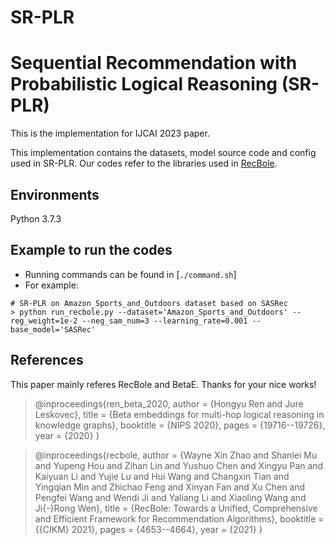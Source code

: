 # SR-PLR
# Sequential Recommendation with Probabilistic Logical Reasoning (SR-PLR)

This is the implementation for IJCAI 2023 paper.

This implementation contains the datasets, model source code and config used in SR-PLR. Our codes refer to the libraries used in [RecBole](https://github.com/RUCAIBox/RecBole).


## Environments

Python 3.7.3


## Example to run the codes

-   Running commands can be found in [`./command.sh`]
-   For example:

```
# SR-PLR on Amazon_Sports_and_Outdoors dataset based on SASRec
> python run_recbole.py --dataset='Amazon_Sports_and_Outdoors' --reg_weight=1e-2 --neg_sam_num=3 --learning_rate=0.001 --base_model='SASRec'
```

## References

This paper mainly referes RecBole and BetaE. Thanks for your nice works! 

>@inproceedings{ren_beta_2020,
  author    = {Hongyu Ren and
               Jure Leskovec},
  title     = {Beta embeddings for multi-hop logical reasoning in knowledge graphs},
  booktitle = {NIPS 2020},
  pages = {19716--19726},
  year      = {2020}
}

>@inproceedings{recbole,
  author    = {Wayne Xin Zhao and Shanlei Mu and Yupeng Hou and Zihan Lin and Yushuo Chen and Xingyu Pan and Kaiyuan Li and Yujie Lu and Hui Wang and Changxin Tian and Yingqian Min and Zhichao Feng and Xinyan Fan and Xu Chen and Pengfei Wang and Wendi Ji and Yaliang Li and Xiaoling Wang and Ji{-}Rong Wen},
  title     = {RecBole: Towards a Unified, Comprehensive and Efficient Framework for Recommendation Algorithms},
  booktitle = {{CIKM} 2021},
  pages     = {4653--4664},
  year      = {2021}
}
